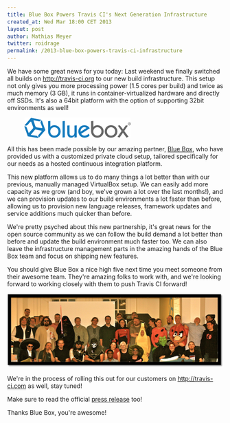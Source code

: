 ```yaml
---
title: Blue Box Powers Travis CI's Next Generation Infrastructure
created_at: Wed Mar 18:00 CET 2013
layout: post
author: Mathias Meyer
twitter: roidrage
permalink: /2013-blue-box-powers-travis-ci-infrastructure
---
```

We have some great news for you today: Last weekend we finally switched all
builds on <http://travis-ci.org> to our new build infrastructure. This setup not
only gives you more processing power (1.5 cores per build) and twice as much
memory (3 GB), it runs in container-virtualized hardware and directly off SSDs.
It's also a 64bit platform with the option of supporting 32bit environments as
well!

<figure class="small right">
  <img src="/images/bluebox.png"/>
</figure>

All this has been made possible by our amazing partner, [Blue
Box](https://bluebox.net), who have provided us with a customized private cloud
setup, tailored specifically for our needs as a hosted continuous integration
platform.

This new platform allows us to do many things a lot better than with our
previous, manually managed VirtualBox setup. We can easily add more capacity as
we grow (and boy, we've grown a lot over the last months!), and we can provision
updates to our build environments a lot faster than before, allowing us to
provision new language releases, framework updates and service additions much
quicker than before.

We're pretty psyched about this new partnership, it's great news for the open
source community as we can follow the build demand a lot better than before and
update the build environment much faster too. We can also leave the
infrastructure management parts in the amazing hands of the Blue Box team and
focus on shipping new features.

You should give Blue Box a nice high five next time you meet someone from their
awesome team. They're amazing folks to work with, and we're looking forward to
working closely with them to push Travis CI forward!

<a href="/images/blueboxteam.png"><img src="/images/blueboxteam-small.png"/></a>

We're in the process of rolling this out for our customers on
<http://travis-ci.com> as well, stay tuned!

Make sure to read the official [press release](https://bluebox.net/press-releases/travis-ci) too!

Thanks Blue Box, you're awesome!

